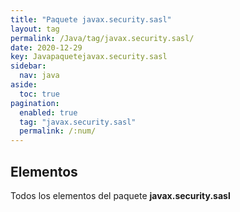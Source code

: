 ```yaml
---
title: "Paquete javax.security.sasl"
layout: tag
permalink: /Java/tag/javax.security.sasl/
date: 2020-12-29
key: Javapaquetejavax.security.sasl
sidebar: 
  nav: java
aside: 
  toc: true
pagination: 
  enabled: true
  tag: "javax.security.sasl"
  permalink: /:num/
---
```


<h2>Elementos</h2>
Todos los elementos del paquete <strong>javax.security.sasl</strong>
